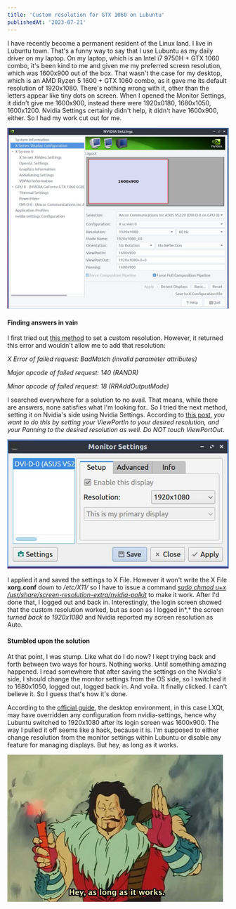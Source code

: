 ```yaml
---
title: 'Custom resolution for GTX 1060 on Lubuntu'
publishedAt: '2023-07-21'
---
```

I have recently become a permanent resident of the Linux land. I live in
Lubuntu town. That's a funny way to say that I use Lubuntu as my daily
driver on my laptop. On my laptop, which is an Intel i7 9750H + GTX 1060
combo, it's been kind to me and given me my preferred screen resolution,
which was 1600x900 out of the box. That wasn't the case for my desktop,
which is an AMD Ryzen 5 1600 + GTX 1060 combo, as it gave me its default
resolution of 1920x1080. There's nothing wrong with it, other than the
letters appear like tiny dots on screen. When I opened the Monitor
Settings, it didn't give me 1600x900, instead there were 1920x0180,
1680x1050, 1600x1200. Nvidia Settings certainly didn't help, it didn't
have 1600x900, either. So I had my work cut out for me.

![](/images/230721/nvidia.jpg)

#### Finding answers in vain

I first tried out [this
method](https://itslinuxfoss.com/set-custom-resolution-using-xrandr/)
to set a custom resolution. However, it returned this error and wouldn't
allow me to add that resolution:

*X Error of failed request: BadMatch (invalid parameter attributes)*

*Major opcode of failed request: 140 (RANDR)*

*Minor opcode of failed request: 18 (RRAddOutputMode)*

I searched everywhere for a solution to no avail. That means, while
there are answers, none satisfies what I'm looking for.. So I tried the
next method, setting it on Nvidia's side using Nvidia Settings.
According to [this
post](https://bbs.archlinux.org/viewtopic.php?id=255287),
*you want to do this by setting your ViewPortIn to your desired
resolution, and your Panning to the desired resolution as well. Do NOT
touch ViewPortOut*.

![](/images/230721/lxqt-config-monitor.jpg)

I applied it and saved the settings to X File. However it won't write
the X File **xorg.conf** down to */etc/X11/* so I have to issue a
command [*sudo chmod u+x
/usr/share/screen-resolution-extra/nvidia-polkit*](https://forums.developer.nvidia.com/t/cant-save-to-x-configuration-file-on-nvidia-settings/185069)
to make it work. After I'd done that, I logged out and back in.
Interestingly, the login screen showed that the custom resolution
worked, but as soon as I logged in*,* the screen *turned back to
1920x1080* and Nvidia reported my screen resolution as Auto.

#### Stumbled upon the solution

At that point, I was stump. Like what do I do now? I kept trying back
and forth between two ways for hours. Nothing works. Until something
amazing happened. I read somewhere that after saving the settings on the
Nvidia's side, I should change the monitor settings from the OS side, so
I switched it to 1680x1050, logged out, logged back in. And voila. It
finally clicked. I can't believe it. So I guess that's how it's done.

According to the [official
guide](https://forums.developer.nvidia.com/t/persist-nvidia-x-server-settings/158102/5),
the desktop environment, in this case LXQt, may have overridden any
configuration from nvidia-settings, hence why Lubuntu switched to
1920x1080 after its login screen was 1600x900. The way I pulled it off
seems like a hack, because it is. I'm supposed to either change
resolution from the monitor settings within Lubuntu or disable any
feature for managing displays. But hey, as long as it works.

![](/images/230721/it_work.png)
